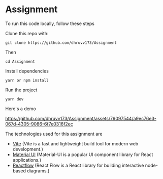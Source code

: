 # Assignment

To run this code locally, follow these steps

Clone this repo with:
```
git clone https://github.com/dhruvv173/Assignment
```
Then
```
cd Assignment
```
Install dependencies
```
yarn or npm install 
```
Run the project
```
yarn dev
```

Here's a demo

https://github.com/dhruvv173/Assignment/assets/79097544/a9ec76e3-067d-4305-9086-6f7e0316f2ec

The technologies used for this assignment are
- [Vite](https://vitejs.dev/) (Vite is a fast and lightweight build tool for modern web development.)
- [Material UI](https://mui.com/blog/mui-core-v5/) (Material-UI is a popular UI component library for React applications.)
- [Reactflow](https://reactflow.dev/) (React Flow is a React library for building interactive node-based diagrams.)
